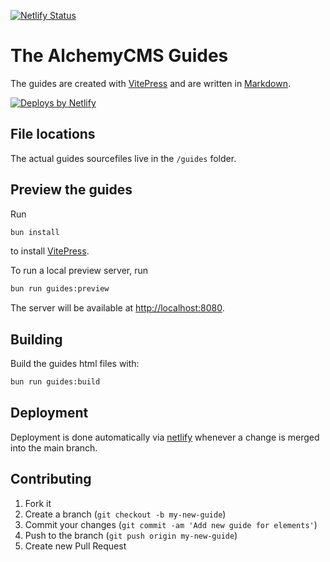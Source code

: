 [![Netlify Status](https://api.netlify.com/api/v1/badges/6a12b87f-d5a1-4b15-b723-112daf331c5a/deploy-status)](https://app.netlify.com/sites/alchemy-guides/deploys)

# The AlchemyCMS Guides

The guides are created with [VitePress](https://vitepress.dev/) and are written in [Markdown](https://daringfireball.net/projects/markdown/syntax).

[![Deploys by Netlify](https://www.netlify.com/img/global/badges/netlify-color-bg.svg)](https://www.netlify.com)

## File locations

The actual guides sourcefiles live in the `/guides` folder.

## Preview the guides

Run

```bash
bun install
```

to install [VitePress](https://vitepress.dev/).

To run a local preview server, run

```bash
bun run guides:preview
```

The server will be available at [http://localhost:8080](http://localhost:8080).

## Building

Build the guides html files with:

```bash
bun run guides:build
```

## Deployment

Deployment is done automatically via [netlify](https://www.netlify.com) whenever a change is merged into the main branch.

## Contributing

1. Fork it
2. Create a branch (`git checkout -b my-new-guide`)
3. Commit your changes (`git commit -am 'Add new guide for elements'`)
4. Push to the branch (`git push origin my-new-guide`)
5. Create new Pull Request
